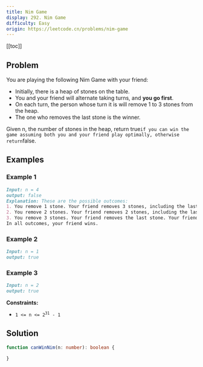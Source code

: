 ```yaml
---
title: Nim Game
display: 292. Nim Game
difficulty: Easy
origin: https://leetcode.cn/problems/nim-game
---
```


[[toc]]

## Problem

You are playing the following Nim Game with your friend:

- Initially, there is a heap of stones on the table.
- You and your friend will alternate taking turns, and **you go first**.
- On each turn, the person whose turn it is will remove 1 to 3 stones from the heap.
- The one who removes the last stone is the winner.

Given n, the number of stones in the heap, return true` if you can win the game assuming both you and your friend play optimally, otherwise return `false.

## Examples

### Example 1

```md
Input: n = 4
output: false
Explanation: These are the possible outcomes:
1. You remove 1 stone. Your friend removes 3 stones, including the last stone. Your friend wins.
2. You remove 2 stones. Your friend removes 2 stones, including the last stone. Your friend wins.
3. You remove 3 stones. Your friend removes the last stone. Your friend wins.
In all outcomes, your friend wins.
```

### Example 2

```md
Input: n = 1
output: true
```

### Example 3

```md
Input: n = 2
output: true
```

**Constraints:**

- <code>1 <= n <= 2<sup>31</sup> - 1</code>

## Solution

```ts
function canWinNim(n: number): boolean {

}
```

